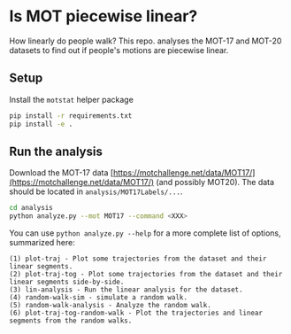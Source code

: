 # Is MOT piecewise linear?

How linearly do people walk? This repo. analyses the MOT-17 and MOT-20 datasets to find out if people's motions are piecewise linear.

## Setup

Install the `motstat` helper package

```bash
pip install -r requirements.txt
pip install -e .
```

## Run the analysis

Download the MOT-17 data [https://motchallenge.net/data/MOT17/](https://motchallenge.net/data/MOT17/) (and possibly MOT20). The data should be located in `analysis/MOT17Labels/...`.

```bash
cd analysis
python analyze.py --mot MOT17 --command <XXX>
```

You can use `python analyze.py --help` for a more complete list of options, summarized here:

```
(1) plot-traj - Plot some trajectories from the dataset and their linear segments. 
(2) plot-traj-tog - Plot some trajectories from the dataset and their linear segments side-by-side. 
(3) lin-analysis - Run the linear analysis for the dataset. 
(4) random-walk-sim - simulate a random walk. 
(5) random-walk-analysis - Analyze the random walk. 
(6) plot-traj-tog-random-walk - Plot the trajectories and linear segments from the random walks.
```
